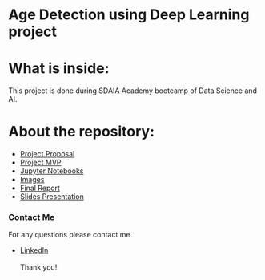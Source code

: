 # Age Detection using Deep Learning project

# What is inside:
This project is done during SDAIA Academy bootcamp of Data Science and AI.
# About the repository:
- [Project Proposal](https://github.com/emanalshehrii/Age_Detection_using_Deep_Learning/blob/main/Age_Detection_Proposal.md)
- [Project MVP](https://github.com/emanalshehrii/Age_Detection_using_Deep_Learning/blob/main/Age_Detection_MVP.md)
- [Jupyter Notebooks]()
- [Images](https://github.com/emanalshehrii/Age_Detection_using_Deep_Learning/tree/main/images)
- [Final Report](https://github.com/emanalshehrii/Age_Detection_using_Deep_Learning/blob/main/Age_Detection_Report.md)
- [Slides Presentation]()
### Contact Me
For any questions please contact me <br/>
- [LinkedIn](https://www.linkedin.com/in/eman-mohammed/)
<br/><br/>
Thank you!
